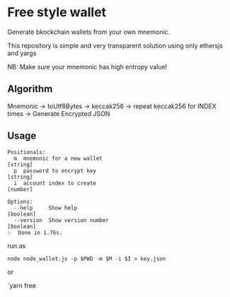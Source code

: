 # Free style wallet

Generate bkockchain wallets from your own mnemonic.

This repository is simple and very transparent solution using only ethersjs and yargs

NB: Make sure your mnemonic has high entropy value!

## Algorithm

Mnemonic -> toUtf8Bytes -> keccak256 -> repeat keccak256 for INDEX times -> Generate Encrypted JSON

## Usage

```
Positionals:
  m  mnemonic for a new wallet                                          [string]
  p  password to encrypt key                                            [string]
  i  account index to create                                            [number]

Options:
  --help     Show help                                                 [boolean]
  --version  Show version number                                       [boolean]
✨  Done in 1.76s.
```

run as

`node node_wallet.js -p $PWD -m $M -i $I > key.json`

or

`yarn free